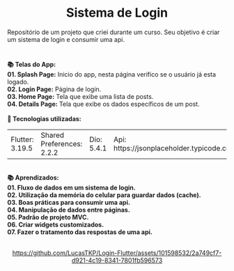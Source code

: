 <h1 align="center">Sistema de Login</h1>
<div>
Repositório de um projeto que criei durante um curso. Seu objetivo é criar um sistema de login e consumir uma api.
</div>  


#

<div align="left"> 
  <strong>📚 Telas do App:</strong>
</div>

<div align="left"> 
   <strong>01. Splash Page:</strong> Inicio do app, nesta página verifico se o usuário já esta logado.
</div>

<div align="left"> 
   <strong>02. Login Page:</strong> Página de login.
</div>

<div align="left"> 
   <strong>03. Home Page:</strong> Tela que exibe uma lista de posts.
</div>

<div align="left"> 
   <strong>04. Details Page:</strong> Tela que exibe os dados específicos de um post.
</div>

<br/>

<div align="left">  
  <strong> 💼 Tecnologias utilizadas: </strong>
</div>

<table align="center">
 <tr>
  <td>Flutter: 3.19.5</td>  
  <td>Shared Preferences: 2.2.2</td>
  <td>Dio: 5.4.1</td>
  <td>Api: https://jsonplaceholder.typicode.com</td>
 </tr>
</table>
    
<br/>

<div align="left"> 
  <strong>📚 Aprendizados:</strong>
</div>

<div align="left"> 
   <strong>01. Fluxo de dados em um sistema de login.</strong>
</div>

<div align="left"> 
   <strong>02. Utilização da memória do celular para guardar dados (cache).</strong>
</div>

<div align="left"> 
   <strong>03. Boas práticas para consumir uma api.</strong>
</div>

<div align="left"> 
   <strong>04. Manipulação de dados entre páginas.</strong>

<div align="left"> 
   <strong>05. Padrão de projeto MVC.</strong>
</div>

<div align="left"> 
   <strong>06. Criar widgets customizados.</strong>
</div>

<div align="left"> 
   <strong>07. Fazer o tratamento das respostas de uma api.</strong>
</div>

<br />

<div align="center">

https://github.com/LucasTKP/Login-Flutter/assets/101598532/2a749cf7-d921-4c19-8341-7801fb596573




</div>
